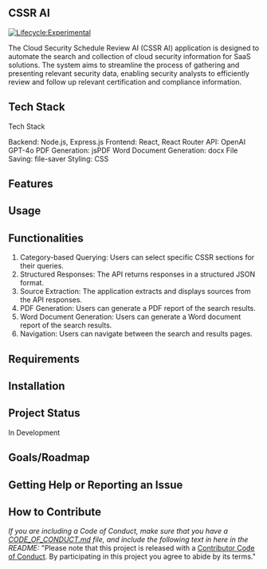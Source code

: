 ## CSSR AI
[![Lifecycle:Experimental](https://img.shields.io/badge/Lifecycle-Experimental-339999)](https://github.com/bcgov/repomountie/blob/master/doc/lifecycle-badges.md)

 The Cloud Security Schedule Review AI (CSSR AI) application is designed to automate the search and collection of cloud security information for SaaS solutions. The system aims to streamline the process of gathering and presenting relevant security data, enabling security analysts to efficiently review and follow up relevant certification and compliance information. 

## Tech Stack

Tech Stack
 
Backend: Node.js, Express.js
Frontend: React, React Router
API: OpenAI GPT-4o
PDF Generation: jsPDF
Word Document Generation: docx
File Saving: file-saver
Styling: CSS
 

## Features

## Usage

## Functionalities
1.	Category-based Querying: Users can select specific CSSR sections for their queries.
2.	Structured Responses: The API returns responses in a structured JSON format.
3.	Source Extraction: The application extracts and displays sources from the API responses.
4.	PDF Generation: Users can generate a PDF report of the search results.
5.	Word Document Generation: Users can generate a Word document report of the search results.
6.	Navigation: Users can navigate between the search and results pages.


## Requirements

## Installation

## Project Status
In Development

## Goals/Roadmap

## Getting Help or Reporting an Issue

## How to Contribute

*If you are including a Code of Conduct, make sure that you have a [CODE_OF_CONDUCT.md](SAMPLE-CODE_OF_CONDUCT.md) file, and include the following text in here in the README:*
"Please note that this project is released with a [Contributor Code of Conduct](CODE_OF_CONDUCT.md). By participating in this project you agree to abide by its terms."
